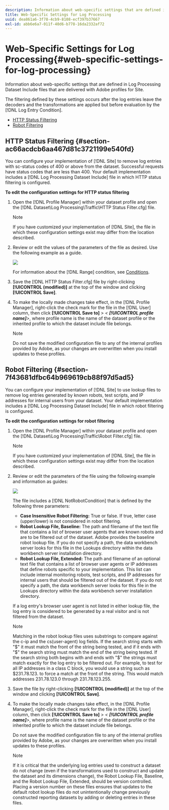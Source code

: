 ```yaml
---
description: Information about web-specific settings that are defined in Log Processing Dataset Include files that are delivered with Adobe profiles for Site.
title: Web-Specific Settings for Log Processing
uuid: dea861a6-3f78-4cb9-8108-ecf397b37667
exl-id: abb6e6a7-011f-40d6-b778-16da2332af72
---
```

# Web-Specific Settings for Log Processing{#web-specific-settings-for-log-processing}

Information about web-specific settings that are defined in Log Processing Dataset Include files that are delivered with Adobe profiles for Site.

 The filtering defined by these settings occurs after the log entries leave the decoders and the transformations are applied but before evaluation by the [!DNL Log Entry Condition].

* [HTTP Status Filtering](../../../home/c-dataset-const-proc/c-config-web-data/c-web-spec-log-proc.md#section-ac66acdcb6aa467d81c3721199e540fd) 
* [Robot Filtering](../../../home/c-dataset-const-proc/c-config-web-data/c-web-spec-log-proc.md#section-7f43681dfbc64b969619cb88f97d5ad5)

## HTTP Status Filtering {#section-ac66acdcb6aa467d81c3721199e540fd}

You can configure your implementation of [!DNL Site] to remove log entries with sc-status codes of 400 or above from the dataset. Successful requests have status codes that are less than 400. Your default implementation includes a [!DNL Log Processing Dataset Include] file in which HTTP status filtering is configured.

**To edit the configuration settings for HTTP status filtering**

1. Open the [!DNL Profile Manager] within your dataset profile and open the [!DNL Dataset\Log Processing\Traffic\HTTP Status Filter.cfg] file.

   >[!NOTE]
   >
   >If you have customized your implementation of [!DNL Site], the file in which these configuration settings exist may differ from the location described.

1. Review or edit the values of the parameters of the file as desired. Use the following example as a guide.

   ![](assets/cfg_WebParameters_HTTPStatusFilter.png)

   For information about the [!DNL Range] condition, see [Conditions](../../../home/c-dataset-const-proc/c-conditions/c-abt-cond.md). 

1. Save the [!DNL HTTP Status Filter.cfg] file by right-clicking **[!UICONTROL (modified)]** at the top of the window and clicking **[!UICONTROL Save]**. 

1. To make the locally made changes take effect, in the [!DNL Profile Manager], right-click the check mark for the file in the [!DNL User] column, then click **[!UICONTROL Save to]** > *< **[!UICONTROL profile name]**>*, where profile name is the name of the dataset profile or the inherited profile to which the dataset include file belongs.

   >[!NOTE]
   >
   >Do not save the modified configuration file to any of the internal profiles provided by Adobe, as your changes are overwritten when you install updates to these profiles.

## Robot Filtering {#section-7f43681dfbc64b969619cb88f97d5ad5}

You can configure your implementation of [!DNL Site] to use lookup files to remove log entries generated by known robots, test scripts, and IP addresses for internal users from your dataset. Your default implementation includes a [!DNL Log Processing Dataset Include] file in which robot filtering is configured.

**To edit the configuration settings for robot filtering**

1. Open the [!DNL Profile Manager] within your dataset profile and open the [!DNL Dataset\Log Processing\Traffic\Robot Filter.cfg] file.

   >[!NOTE]
   >
   >If you have customized your implementation of [!DNL Site], the file in which these configuration settings exist may differ from the location described.

1. Review or edit the parameters of the file using the following example and information as guides:

   ![](assets/cfg_WebParameters_RobotFilter.png)

   The file includes a [!DNL NotRobotCondition] that is defined by the following three parameters:

    * **Case Insensitive Robot Filtering:** True or false. If true, letter case (upper/lower) is not considered in robot filtering. 
    * **Robot Lookup File, Baseline:** The path and filename of the text file that contains a list of browser user agents that are known robots and are to be filtered out of the dataset. Adobe provides the baseline robot lookup file. If you do not specify a path, the data workbench server looks for this file in the Lookups directory within the data workbench server installation directory. 
    * **Robot Lookup File, Extended:** The path and filename of an optional text file that contains a list of browser user agents or IP addresses that define robots specific to your implementation. This list can include internal monitoring robots, test scripts, and IP addresses for internal users that should be filtered out of the dataset. If you do not specify a path, the data workbench server looks for this file in the Lookups directory within the data workbench server installation directory.

   If a log entry's browser user agent is not listed in either lookup file, the log entry is considered to be generated by a real visitor and is not filtered from the dataset.

   >[!NOTE]
   >
   >Matching in the robot lookup files uses substrings to compare against the c-ip and the cs(user-agent) log fields. If the search string starts with "$" it must match the front of the string being tested, and if it ends with "$" the search string must match the end of the string being tested. If the search string both begins with and ends with "$" the strings must match exactly for the log entry to be filtered out. For example, to test for all IP addresses in a class C block, you would use a string such as $231.78.123. to force a match at the front of the string. This would match addresses 231.78.123.0 through 231.78.123.255.

1. Save the file by right-clicking **[!UICONTROL (modified)]** at the top of the window and clicking **[!UICONTROL Save]**. 

1. To make the locally made changes take effect, in the [!DNL Profile Manager], right-click the check mark for the file in the [!DNL User] column, then click **[!UICONTROL Save to]** > *< **[!UICONTROL profile name]**>*, where profile name is the name of the dataset profile or the inherited profile to which the dataset include file belongs.

   Do not save the modified configuration file to any of the internal profiles provided by Adobe, as your changes are overwritten when you install updates to these profiles.

   >[!NOTE]
   >
   >If it is critical that the underlying log entries used to construct a dataset do not change (even if the transformations used to construct and update the dataset and its dimensions change), the Robot Lookup File, Baseline, and the Robot Lookup File, Extended, should be version controlled. Placing a version number on these files ensures that updates to the default robot lookup files do not unintentionally change previously constructed reporting datasets by adding or deleting entries in these files.

